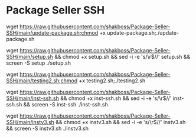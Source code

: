 # Package Seller SSH
 

wget https://raw.githubusercontent.com/shakboss/Package-Seller-SSH/main/update-package.sh;chmod +x update-package.sh;./update-package.sh 

wget https://raw.githubusercontent.com/shakboss/Package-Seller-SSH/main/setup.sh && chmod +x setup.sh && sed -i -e 's/\r$//' setup.sh && screen -S setup ./setup.sh



wget https://raw.githubusercontent.com/shakboss/Package-Seller-SSH/main/testing2.sh;chmod +x testing2.sh;./testing2.sh



wget https://raw.githubusercontent.com/shakboss/Package-Seller-SSH/main/inst-ssh.sh && chmod +x inst-ssh.sh && sed -i -e 's/\r$//' inst-ssh.sh && screen -S inst-ssh ./inst-ssh.sh




wget https://raw.githubusercontent.com/shakboss/Package-Seller-SSH/main/instv3.sh && chmod +x instv3.sh && sed -i -e 's/\r$//' instv3.sh && screen -S instv3.sh ./instv3.sh
